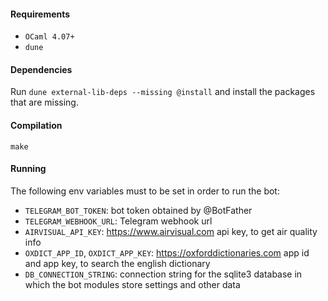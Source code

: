#### Requirements

- `OCaml 4.07+`
- `dune`

#### Dependencies

Run `dune external-lib-deps --missing @install` and install the packages that are missing.

#### Compilation

`make`

#### Running

The following env variables must to be set in order to run the bot:

- `TELEGRAM_BOT_TOKEN`: bot token obtained by @BotFather 
- `TELEGRAM_WEBHOOK_URL`: Telegram webhook url
- `AIRVISUAL_API_KEY`: https://www.airvisual.com api key, to get air quality info
- `OXDICT_APP_ID`, `OXDICT_APP_KEY`: https://oxforddictionaries.com app id and app key, to search the english dictionary
- `DB_CONNECTION_STRING`: connection string for the sqlite3 database in which the bot modules store settings and other data
